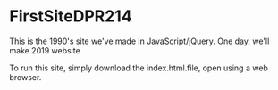 # FirstSiteDPR214
This is the 1990's site we've made in JavaScript/jQuery. One day, we'll make 2019 website

To run this site, simply download the index.html.file, open using a web browser.
